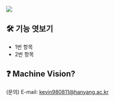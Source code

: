 <img src="https://capsule-render.vercel.app/api?type=rounded&color=A3DCBE&height=200&section=header&text=Guideline%20for%20beginner&fontSize=70" />

## 🛠 기능 엿보기
  - 1번 항목
  - 2번 항목

## ❓ Machine Vision?


(문의) E-mail: kevin980811@hanyang.ac.kr

